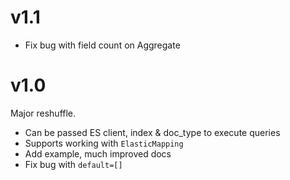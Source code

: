 # v1.1

+ Fix bug with field count on Aggregate

# v1.0

Major reshuffle.

+ Can be passed ES client, index & doc_type to execute queries
+ Supports working with `ElasticMapping`
+ Add example, much improved docs
+ Fix bug with `default=[]`
